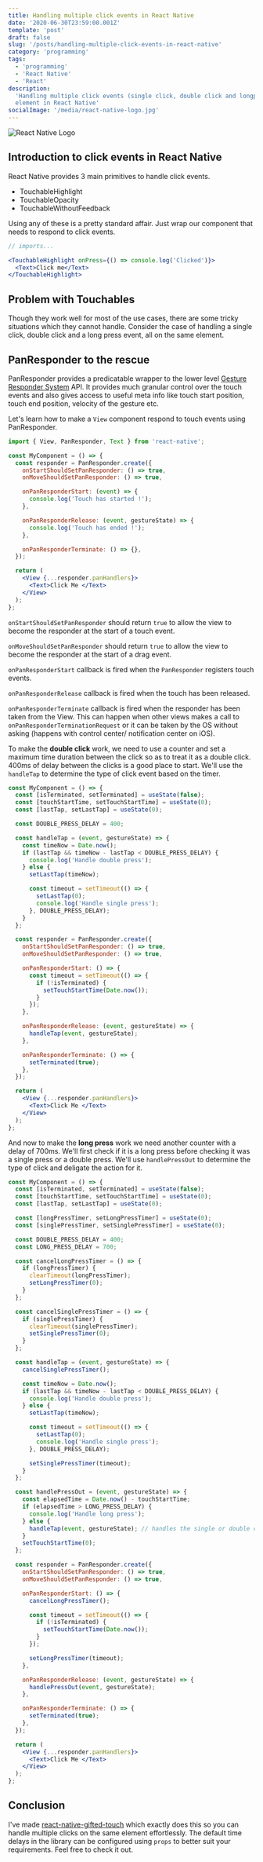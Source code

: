 ```yaml
---
title: Handling multiple click events in React Native
date: '2020-06-30T23:59:00.001Z'
template: 'post'
draft: false
slug: '/posts/handling-multiple-click-events-in-react-native'
category: 'programming'
tags:
  - 'programming'
  - 'React Native'
  - 'React'
description:
  'Handling multiple click events (single click, double click and longpress) on the same
  element in React Native'
socialImage: '/media/react-native-logo.jpg'
---
```


![React Native Logo](./media/react-native-logo.jpg)

## Introduction to click events in React Native

React Native provides 3 main primitives to handle click events.

- TouchableHighlight
- TouchableOpacity
- TouchableWithoutFeedback

Using any of these is a pretty standard affair. Just wrap our component that needs to respond to
click events.

```jsx
// imports...

<TouchableHighlight onPress={() => console.log('Clicked')}>
  <Text>Click me</Text>
</TouchableHighlight>
```

## Problem with Touchables

Though they work well for most of the use cases, there are some tricky situations which they cannot
handle. Consider the case of handling a single click, double click and a long press event, all on
the same element.

## PanResponder to the rescue

PanResponder provides a predicatable wrapper to the lower level
[Gesture Responder System](https://reactnative.dev/docs/gesture-responder-system) API. It provides
much granular control over the touch events and also gives access to useful meta info like touch
start position, touch end position, velocity of the gesture etc.

Let's learn how to make a `View` component respond to touch events using PanResponder.

```jsx
import { View, PanResponder, Text } from 'react-native';

const MyComponent = () => {
  const responder = PanResponder.create({
    onStartShouldSetPanResponder: () => true,
    onMoveShouldSetPanResponder: () => true,

    onPanResponderStart: (event) => {
      console.log('Touch has started !');
    },

    onPanResponderRelease: (event, gestureState) => {
      console.log('Touch has ended !');
    },

    onPanResponderTerminate: () => {},
  });

  return (
    <View {...responder.panHandlers}>
      <Text>Click Me </Text>
    </View>
  );
};
```

`onStartShouldSetPanResponder` should return `true` to allow the view to become the responder at the
start of a touch event.

`onMoveShouldSetPanResponder` should return `true` to allow the view to become the responder at the
start of a drag event.

`onPanResponderStart` callback is fired when the `PanResponder` registers touch events.

`onPanResponderRelease` callback is fired when the touch has been released.

`onPanResponderTerminate` callback is fired when the responder has been taken from the View. This
can happen when other views makes a call to `onPanResponderTerminationRequest` or it can be taken by
the OS without asking (happens with control center/ notification center on iOS).

To make the **double click** work, we need to use a counter and set a maximum time duration between the
click so as to treat it as a double click. 400ms of delay between the clicks is a good place to
start. We'll use the `handleTap` to determine the type of click event based on the timer.

```jsx
const MyComponent = () => {
  const [isTerminated, setTerminated] = useState(false);
  const [touchStartTime, setTouchStartTime] = useState(0);
  const [lastTap, setLastTap] = useState(0);

  const DOUBLE_PRESS_DELAY = 400;

  const handleTap = (event, gestureState) => {
    const timeNow = Date.now();
    if (lastTap && timeNow - lastTap < DOUBLE_PRESS_DELAY) {
      console.log('Handle double press');
    } else {
      setLastTap(timeNow);

      const timeout = setTimeout(() => {
        setLastTap(0);
        console.log('Handle single press');
      }, DOUBLE_PRESS_DELAY);
    }
  };

  const responder = PanResponder.create({
    onStartShouldSetPanResponder: () => true,
    onMoveShouldSetPanResponder: () => true,

    onPanResponderStart: () => {
      const timeout = setTimeout(() => {
        if (!isTerminated) {
          setTouchStartTime(Date.now());
        }
      });
    },

    onPanResponderRelease: (event, gestureState) => {
      handleTap(event, gestureState);
    },

    onPanResponderTerminate: () => {
      setTerminated(true);
    },
  });

  return (
    <View {...responder.panHandlers}>
      <Text>Click Me </Text>
    </View>
  );
};
```

And now to make the **long press** work we need another counter with a delay of 700ms. We'll first
check if it is a long press before checking it was a single press or a double press. We'll use
`handlePressOut` to determine the type of click and deligate the action for it.

```jsx
const MyComponent = () => {
  const [isTerminated, setTerminated] = useState(false);
  const [touchStartTime, setTouchStartTime] = useState(0);
  const [lastTap, setLastTap] = useState(0);

  const [longPressTimer, setLongPressTimer] = useState(0);
  const [singlePressTimer, setSinglePressTimer] = useState(0);

  const DOUBLE_PRESS_DELAY = 400;
  const LONG_PRESS_DELAY = 700;

  const cancelLongPressTimer = () => {
    if (longPressTimer) {
      clearTimeout(longPressTimer);
      setLongPressTimer(0);
    }
  };

  const cancelSinglePressTimer = () => {
    if (singlePressTimer) {
      clearTimeout(singlePressTimer);
      setSinglePressTimer(0);
    }
  };

  const handleTap = (event, gestureState) => {
    cancelSinglePressTimer();

    const timeNow = Date.now();
    if (lastTap && timeNow - lastTap < DOUBLE_PRESS_DELAY) {
      console.log('Handle double press');
    } else {
      setLastTap(timeNow);

      const timeout = setTimeout(() => {
        setLastTap(0);
        console.log('Handle single press');
      }, DOUBLE_PRESS_DELAY);

      setSinglePressTimer(timeout);
    }
  };

  const handlePressOut = (event, gestureState) => {
    const elapsedTime = Date.now() - touchStartTime;
    if (elapsedTime > LONG_PRESS_DELAY) {
      console.log('Handle long press');
    } else {
      handleTap(event, gestureState); // handles the single or double click
    }
    setTouchStartTime(0);
  };

  const responder = PanResponder.create({
    onStartShouldSetPanResponder: () => true,
    onMoveShouldSetPanResponder: () => true,

    onPanResponderStart: () => {
      cancelLongPressTimer();

      const timeout = setTimeout(() => {
        if (!isTerminated) {
          setTouchStartTime(Date.now());
        }
      });

      setLongPressTimer(timeout);
    },

    onPanResponderRelease: (event, gestureState) => {
      handlePressOut(event, gestureState);
    },

    onPanResponderTerminate: () => {
      setTerminated(true);
    },
  });

  return (
    <View {...responder.panHandlers}>
      <Text>Click Me </Text>
    </View>
  );
};
```

## Conclusion

I've made [react-native-gifted-touch](https://github.com/Joel-Raju/react-native-gifted-touch) which
exactly does this so you can handle multiple clicks on the same element effortlessly. The default time
delays in the library can be configured using `props` to better suit your requirements. Feel free to
check it out.
